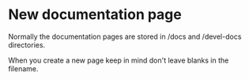 New documentation page
=======================

Normally the documentation pages are stored in /docs and /devel-docs directories.

When you create a new page keep in mind don't leave blanks in the filename.

